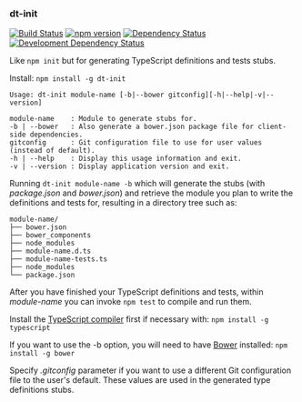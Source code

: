 ### dt-init
[![Build Status](https://travis-ci.org/stpettersens/dt-init.png?branch=master)](https://travis-ci.org/stpettersens/dt-init)
[![npm version](https://badge.fury.io/js/dt-init.svg)](http://npmjs.org/package/dt-init)
[![Dependency Status](https://david-dm.org/stpettersens/dt-init.png?theme=shields.io)](https://david-dm.org/stpettersens/dt-init) [![Development Dependency Status](https://david-dm.org/stpettersens/dt-init/dev-status.png?theme=shields.io)](https://david-dm.org/stpettersens/dt-init#info=devDependencies)

Like `npm init` but for generating TypeScript definitions and tests stubs.

Install: `npm install -g dt-init`
    
    Usage: dt-init module-name [-b|--bower gitconfig][-h|--help|-v|--version]
    
    module-name    : Module to generate stubs for.
    -b | --bower   : Also generate a bower.json package file for client-side dependencies.
    gitconfig      : Git configuration file to use for user values (instead of default).
    -h | --help    : Display this usage information and exit.
    -v | --version : Display application version and exit.

Running `dt-init module-name -b` which will generate the stubs (with *package.json* and *bower.json*)  and retrieve the module you plan to write the definitions and tests for, resulting in a directory tree such as:

    module-name/ 
    ├── bower.json
    ├── bower_components
    ├── node_modules
    ├── module-name.d.ts
    ├── module-name-tests.ts
    ├── node_modules
    └── package.json

After you have finished your TypeScript definitions and tests, 
within *module-name* you can invoke `npm test` to compile and run them.

Install the [TypeScript compiler](http://www.typescriptlang.org) first if necessary with: 
`npm install -g typescript`

If you want to use the -b option, you will need to have [Bower](http://bower.io) installed:
`npm install -g bower`

Specify *.gitconfig* parameter if you want to use a different Git configuration
file to the user's default. These values are used in the generated type definitions stubs.
